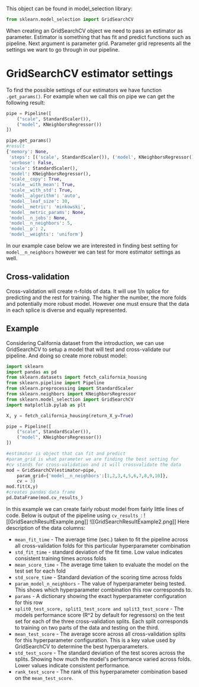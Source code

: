 This object can be found in model_selection library:
```python
from sklearn.model_selection import GridSearchCV
```
When creating an GridSearchCV object we need to pass an estimator as parameter. Estimator is something that has fit and predict functions such as pipeline. Next argument is parameter grid. Parameter grid represents all the settings we want to go through in our pipeline.

# GridSearchCV estimator settings
To find the possible settings of our estimators we have function `.get_params()`. For example when we call this on pipe we can get the following result:
```python
pipe = Pipeline([
	("scale", StandardScaler()),
	("model", KNeighborsRegressor())
])

pipe.get_params()
#result
{'memory': None,
 'steps': [('scale', StandardScaler()), ('model', KNeighborsRegressor())],
 'verbose': False,
 'scale': StandardScaler(),
 'model': KNeighborsRegressor(),
 'scale__copy': True,
 'scale__with_mean': True,
 'scale__with_std': True,
 'model__algorithm': 'auto',
 'model__leaf_size': 30,
 'model__metric': 'minkowski',
 'model__metric_params': None,
 'model__n_jobs': None,
 'model__n_neighbors': 5,
 'model__p': 2,
 'model__weights': 'uniform'}
```
In our example case below we are interested in finding best setting for `model__n_neighbors` however we can test for more estimator settings as well.

## Cross-validation
Cross-validation will create n-folds of data. It will use 1/n splice for predicting and the rest for training. The higher the number, the more folds and potentially more robust model.
However one must ensure that the data in each splice is diverse and equally represented.
## Example
Considering California dataset from the introduction, we can use GridSearchCV to setup a model that will test and cross-validate our pipeline. And doing so create more robust model:
```python
import sklearn
import pandas as pd
from sklearn.datasets import fetch_california_housing
from sklearn.pipeline import Pipeline
from sklearn.preprocessing import StandardScaler
from sklearn.neighbors import KNeighborsRegressor
from sklearn.model_selection import GridSearchCV
import matplotlib.pylab as plt

X, y = fetch_california_housing(return_X_y=True)

pipe = Pipeline([
	("scale", StandardScaler()),
	("model", KNeighborsRegressor())
])

#estimator is object that can fit and predict
#param_grid is what parameter we are finding the best setting for
#cv stands for cross-validation and it will crossvalidate the data
mod = GridSearchCV(estimator=pipe,
    param_grid={'model__n_neighbors':[1,2,3,4,5,6,7,8,9,10]},
    cv = 3)
mod.fit(X,y)
#creates pandas data frame
pd.DataFrame(mod.cv_results_)
```
In this example we can create fairly robust model from fairly little lines of code. Below is output of the pipeline using `cv_results_`:
![[GridSearchResultExample.png]]
![[GridSearchResultExample2.png]]
Here description of the data columns:
* `mean_fit_time` - The average time (sec.) taken to fit the pipeline across all cross-validation folds for this particular hyperparameter combination
* `std_fit_time` - standard deviation of the fit time. Low value indicates consistent training times across folds
* `mean_score_time` - The average time taken to evaluate the model on the test set for each fold
* `std_score_time` - Standard deviation of the scoring time across folds
* `param_model_n_neighbors` - The value of hyperparameter being tested. This shows which hyperparameter combination this row corresponds to.
* `params` - A dictionary showing the exact hyperparameter configuration for this row
* `split0_test_score, split1_test_score and split3_test_score` - The models performance score (R^2 by default for regressors) on the test set for each of the three cross-validation splits. Each split corresponds to training on two parts of the data and testing on the third. 
* `mean_test_score` - The average score across all cross-validation splits for this hyperparameter configuration. This is a key value used by GridSearchCV to determine the best hyperparameters.
* `std_test_score` - The standard deviation of the test scores across the splits. Showing how much the model's performance varied across folds. Lower values indicate consistent performance.
* `rank_test_score` - The rank of this hyperparameter combination based on the `mean_test_score`.